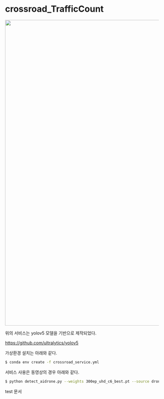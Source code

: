 # crossroad_TrafficCount

<img src="https://github.com/metabuild-radarAI/crossroad_TrafficCount/tree/main/images/aidrones2.png" width="1000">

위의 서비스는 yolov5 모델을 기반으로 제작되었다.

https://github.com/ultralytics/yolov5

가상환경 설치는 아래와 같다.
```bash
$ conda env create -f crossroad_service.yml
```

서비스 사용은 동영상의 경우 아래와 같다.
```bash
$ python detect_aidrone.py --weights 300ep_uhd_c6_best.pt --source drone_video2.MP4
```

test 문서
